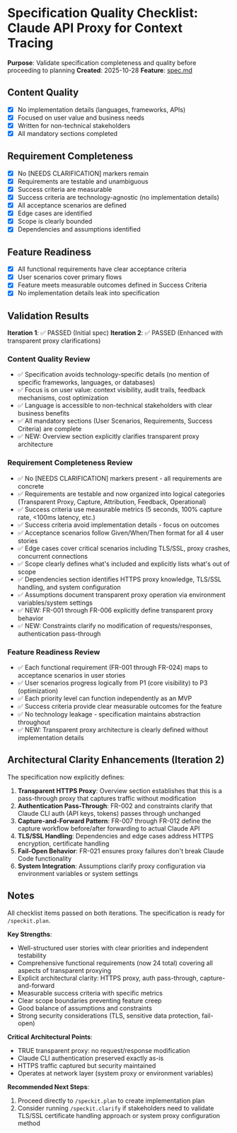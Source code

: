 # Specification Quality Checklist: Claude API Proxy for Context Tracing

**Purpose**: Validate specification completeness and quality before proceeding to planning
**Created**: 2025-10-28
**Feature**: [spec.md](../spec.md)

## Content Quality

- [x] No implementation details (languages, frameworks, APIs)
- [x] Focused on user value and business needs
- [x] Written for non-technical stakeholders
- [x] All mandatory sections completed

## Requirement Completeness

- [x] No [NEEDS CLARIFICATION] markers remain
- [x] Requirements are testable and unambiguous
- [x] Success criteria are measurable
- [x] Success criteria are technology-agnostic (no implementation details)
- [x] All acceptance scenarios are defined
- [x] Edge cases are identified
- [x] Scope is clearly bounded
- [x] Dependencies and assumptions identified

## Feature Readiness

- [x] All functional requirements have clear acceptance criteria
- [x] User scenarios cover primary flows
- [x] Feature meets measurable outcomes defined in Success Criteria
- [x] No implementation details leak into specification

## Validation Results

**Iteration 1**: ✅ PASSED (Initial spec)
**Iteration 2**: ✅ PASSED (Enhanced with transparent proxy clarifications)

### Content Quality Review
- ✅ Specification avoids technology-specific details (no mention of specific frameworks, languages, or databases)
- ✅ Focus is on user value: context visibility, audit trails, feedback mechanisms, cost optimization
- ✅ Language is accessible to non-technical stakeholders with clear business benefits
- ✅ All mandatory sections (User Scenarios, Requirements, Success Criteria) are complete
- ✅ NEW: Overview section explicitly clarifies transparent proxy architecture

### Requirement Completeness Review
- ✅ No [NEEDS CLARIFICATION] markers present - all requirements are concrete
- ✅ Requirements are testable and now organized into logical categories (Transparent Proxy, Capture, Attribution, Feedback, Operational)
- ✅ Success criteria use measurable metrics (5 seconds, 100% capture rate, <100ms latency, etc.)
- ✅ Success criteria avoid implementation details - focus on outcomes
- ✅ Acceptance scenarios follow Given/When/Then format for all 4 user stories
- ✅ Edge cases cover critical scenarios including TLS/SSL, proxy crashes, concurrent connections
- ✅ Scope clearly defines what's included and explicitly lists what's out of scope
- ✅ Dependencies section identifies HTTPS proxy knowledge, TLS/SSL handling, and system configuration
- ✅ Assumptions document transparent proxy operation via environment variables/system settings
- ✅ NEW: FR-001 through FR-006 explicitly define transparent proxy behavior
- ✅ NEW: Constraints clarify no modification of requests/responses, authentication pass-through

### Feature Readiness Review
- ✅ Each functional requirement (FR-001 through FR-024) maps to acceptance scenarios in user stories
- ✅ User scenarios progress logically from P1 (core visibility) to P3 (optimization)
- ✅ Each priority level can function independently as an MVP
- ✅ Success criteria provide clear measurable outcomes for the feature
- ✅ No technology leakage - specification maintains abstraction throughout
- ✅ NEW: Transparent proxy architecture is clearly defined without implementation details

## Architectural Clarity Enhancements (Iteration 2)

The specification now explicitly defines:

1. **Transparent HTTPS Proxy**: Overview section establishes that this is a pass-through proxy that captures traffic without modification
2. **Authentication Pass-Through**: FR-002 and constraints clarify that Claude CLI auth (API keys, tokens) passes through unchanged
3. **Capture-and-Forward Pattern**: FR-007 through FR-012 define the capture workflow before/after forwarding to actual Claude API
4. **TLS/SSL Handling**: Dependencies and edge cases address HTTPS encryption, certificate handling
5. **Fail-Open Behavior**: FR-021 ensures proxy failures don't break Claude Code functionality
6. **System Integration**: Assumptions clarify proxy configuration via environment variables or system settings

## Notes

All checklist items passed on both iterations. The specification is ready for `/speckit.plan`.

**Key Strengths**:
- Well-structured user stories with clear priorities and independent testability
- Comprehensive functional requirements (now 24 total) covering all aspects of transparent proxying
- Explicit architectural clarity: HTTPS proxy, auth pass-through, capture-and-forward
- Measurable success criteria with specific metrics
- Clear scope boundaries preventing feature creep
- Good balance of assumptions and constraints
- Strong security considerations (TLS, sensitive data protection, fail-open)

**Critical Architectural Points**:
- TRUE transparent proxy: no request/response modification
- Claude CLI authentication preserved exactly as-is
- HTTPS traffic captured but security maintained
- Operates at network layer (system proxy or environment variables)

**Recommended Next Steps**:
1. Proceed directly to `/speckit.plan` to create implementation plan
2. Consider running `/speckit.clarify` if stakeholders need to validate TLS/SSL certificate handling approach or system proxy configuration method
